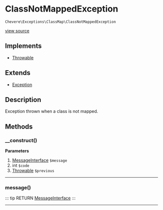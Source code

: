 # ClassNotMappedException

`Chevere\Exceptions\ClassMap\ClassNotMappedException`

[view source](https://github.com/chevere/chevere/blob/master/exceptions/ClassMap/ClassNotMappedException.php)

## Implements

- [Throwable](https://www.php.net/manual/class.throwable)
## Extends

- [Exception](../Core/Exception.md)

## Description

Exception thrown when a class is not mapped.

## Methods

### __construct()

**Parameters**

1. [MessageInterface](../../Interfaces/Message/MessageInterface.md) `$message`
2. int `$code`
3. [Throwable](https://www.php.net/manual/class.throwable) `$previous`

---

### message()

::: tip RETURN
[MessageInterface](../../Interfaces/Message/MessageInterface.md)
:::


---

